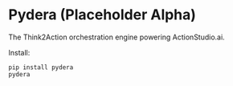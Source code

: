 # Pydera (Placeholder Alpha)

The Think2Action orchestration engine powering ActionStudio.ai.

Install:
```
pip install pydera
pydera
```